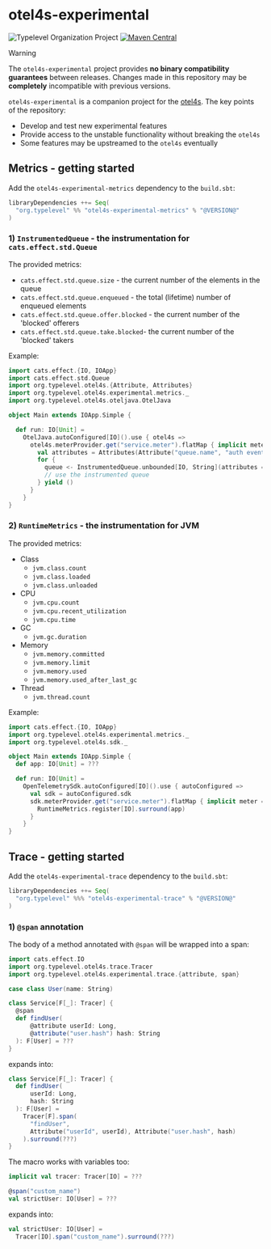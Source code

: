 # otel4s-experimental

![Typelevel Organization Project](https://img.shields.io/badge/typelevel-organization%20project-FF6169.svg)
[![Maven Central](https://maven-badges.herokuapp.com/maven-central/org.typelevel/otel4s-experimental-metrics_2.13/badge.svg)](https://maven-badges.herokuapp.com/maven-central/org.typelevel/otel4s-experimental-metrics_2.13)

> [!WARNING]
> The `otel4s-experimental` project provides **no binary compatibility guarantees** between releases.
> Changes made in this repository may be **completely** incompatible with previous versions.

`otel4s-experimental` is a companion project for the [otel4s][otel4s]. The key points of the repository:
* Develop and test new experimental features
* Provide access to the unstable functionality without breaking the `otel4s`
* Some features may be upstreamed to the `otel4s` eventually

## Metrics - getting started

Add the `otel4s-experimental-metrics` dependency to the `build.sbt`:
```scala
libraryDependencies ++= Seq(
  "org.typelevel" %% "otel4s-experimental-metrics" % "@VERSION@"
)
```

### 1) `InstrumentedQueue` - the instrumentation for `cats.effect.std.Queue`

The provided metrics:
- `cats.effect.std.queue.size` - the current number of the elements in the queue
- `cats.effect.std.queue.enqueued` - the total (lifetime) number of enqueued elements
- `cats.effect.std.queue.offer.blocked` - the current number of the 'blocked' offerers
- `cats.effect.std.queue.take.blocked`- the current number of the 'blocked' takers

Example:
```scala
import cats.effect.{IO, IOApp}
import cats.effect.std.Queue
import org.typelevel.otel4s.{Attribute, Attributes}
import org.typelevel.otel4s.experimental.metrics._
import org.typelevel.otel4s.oteljava.OtelJava

object Main extends IOApp.Simple {

  def run: IO[Unit] =
    OtelJava.autoConfigured[IO]().use { otel4s =>
      otel4s.meterProvider.get("service.meter").flatMap { implicit meter =>
        val attributes = Attributes(Attribute("queue.name", "auth events"))
        for {
          queue <- InstrumentedQueue.unbounded[IO, String](attributes = attributes)
          // use the instrumented queue
        } yield ()
      }
    }
}
```

### 2) `RuntimeMetrics` - the instrumentation for JVM

The provided metrics:
- Class
    - `jvm.class.count`
    - `jvm.class.loaded`
    - `jvm.class.unloaded`
- CPU
    - `jvm.cpu.count`
    - `jvm.cpu.recent_utilization`
    - `jvm.cpu.time`
- GC
    - `jvm.gc.duration`
- Memory
    - `jvm.memory.committed`
    - `jvm.memory.limit`
    - `jvm.memory.used`
    - `jvm.memory.used_after_last_gc`
- Thread
    - `jvm.thread.count`

Example:
```scala mdoc:reset:silent
import cats.effect.{IO, IOApp}
import org.typelevel.otel4s.experimental.metrics._
import org.typelevel.otel4s.sdk._

object Main extends IOApp.Simple {
  def app: IO[Unit] = ???

  def run: IO[Unit] =
    OpenTelemetrySdk.autoConfigured[IO]().use { autoConfigured =>
      val sdk = autoConfigured.sdk
      sdk.meterProvider.get("service.meter").flatMap { implicit meter =>
        RuntimeMetrics.register[IO].surround(app)
      }
    }
}
```

## Trace - getting started

Add the `otel4s-experimental-trace` dependency to the `build.sbt`:
```scala
libraryDependencies ++= Seq(
  "org.typelevel" %%% "otel4s-experimental-trace" % "@VERSION@"
)
```

### 1) `@span` annotation

The body of a method annotated with `@span` will be wrapped into a span:
```scala mdoc:reset:silent
import cats.effect.IO
import org.typelevel.otel4s.trace.Tracer
import org.typelevel.otel4s.experimental.trace.{attribute, span}

case class User(name: String)

class Service[F[_]: Tracer] {
  @span
  def findUser(
      @attribute userId: Long,
      @attribute("user.hash") hash: String
  ): F[User] = ???
}
```

expands into:
```scala
class Service[F[_]: Tracer] {
  def findUser(
      userId: Long,
      hash: String
  ): F[User] =
    Tracer[F].span(
      "findUser",
      Attribute("userId", userId), Attribute("user.hash", hash)
    ).surround(???)
}
```

The macro works with variables too:
```scala mdoc:compile-only
implicit val tracer: Tracer[IO] = ???

@span("custom_name")
val strictUser: IO[User] = ???
```
expands into:
```scala
val strictUser: IO[User] =
  Tracer[IO].span("custom_name").surround(???)
```

[otel4s]: https://github.com/typelevel/otel4s
[grafana-ce-dashboard]: https://grafana.com/grafana/dashboards/21487-cats-effect-runtime-metrics/
